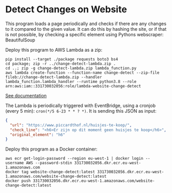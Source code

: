# Detect Changes on Website
This program loads a page periodically and checks if there are any changes to it compared to the given value.
It can do this by hashing the site, or if that is not possible, by checking a specific element using Pythons webscraper: BeautifulSoup 

Deploy this program to AWS Lambda as a zip:
```commandline
pip install --target ./package requests boto3 bs4
cd package; zip -r ../change-detect-lambda.zip .
cd ..; zip -g change-detect-lambda.zip lambda_function.py
aws lambda create-function --function-name change-detect --zip-file fileb://change-detect-lambda.zip --handler lambda_function.lambda_handler --runtime python3.8 --role arn:aws:iam::331730032056:role/lambda-website-change-detect
```
[See documentation](https://docs.aws.amazon.com/lambda/latest/dg/python-package-create.html) 

The Lambda is periodically triggered with EventBridge, using a cronjob (every 5 min): `cron(*/5 6-23 * * ? *)`.
It is sending this JSON as input:
```json
{
  "url": "https://www.piccardthof.nl/huisjes-te-koop/",
  "check_line": "<h6>Er zijn op dit moment geen huisjes te koop</h6>",
  "original_element": "h6"
}
```

Deploy this program as a Docker container:
```commandline
aws ecr get-login-password --region eu-west-1 | docker login --username AWS --password-stdin 331730032056.dkr.ecr.eu-west-1.amazonaws.com
docker tag website-change-detect:latest 331730032056.dkr.ecr.eu-west-1.amazonaws.com/website-change-detect:latest
docker push 331730032056.dkr.ecr.eu-west-1.amazonaws.com/website-change-detect:latest
```
